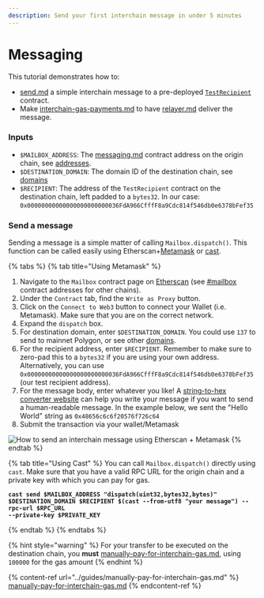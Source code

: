 ```yaml
---
description: Send your first interchain message in under 5 minutes
---
```


# Messaging

This tutorial demonstrates how to:

* [send.md](../../apis/messaging-api/send.md "mention") a simple interchain message to a pre-deployed [`TestRecipient`](https://github.com/hyperlane-xyz/hyperlane-monorepo/blob/main/solidity/contracts/test/TestRecipient.sol) contract.
* Make [interchain-gas-payments.md](../../protocol/interchain-gas-payments.md "mention") to have [relayer.md](../../protocol/agents/relayer.md "mention") deliver the message.

### Inputs

* `$MAILBOX_ADDRESS`: The [messaging.md](../../protocol/messaging.md "mention") contract address on the origin chain, see [addresses](../../resources/addresses/ "mention").
* `$DESTINATION_DOMAIN`: The domain ID of the destination chain, see [domains](../../resources/domains/ "mention")
* `$RECIPIENT`: The address of the `TestRecipient` contract on the destination chain, left padded to a `bytes32`. In our case: `0x00000000000000000000000036FdA966CfffF8a9Cdc814f546db0e6378bFef35`

### Send a message

Sending a message is a simple matter of calling `Mailbox.dispatch()`. This function can be called easily using Etherscan+[Metamask](https://metamask.io/) or [cast](https://book.getfoundry.sh/cast/).

{% tabs %}
{% tab title="Using Metamask" %}
1. Navigate to the `Mailbox` contract page on [Etherscan](https://etherscan.io/address/0x35231d4c2D8B8ADcB5617A638A0c4548684c7C70) (see [#mailbox](../../resources/addresses/#mailbox "mention") contract addresses for other chains).
2. Under the `Contract` tab, find the `Write as Proxy` button.
3. Click on the `Connect to Web3` button to connect your Wallet (i.e. Metamask). Make sure that you are on the correct network.
4. Expand the `dispatch` box.
5. For destination domain, enter `$DESTINATION_DOMAIN`. You could use `137` to send to mainnet Polygon, or see other [domains](../../resources/domains/ "mention").
6. For the recipient address, enter `$RECIPIENT`. Remember to make sure to zero-pad this to a `bytes32` if you are using your own address. Alternatively, you can use `0x00000000000000000000000036FdA966CfffF8a9Cdc814f546db0e6378bFef35` (our test recipient address).
7. For the message body, enter whatever you like! A [string-to-hex converter website](https://dencode.com/en/string/hex) can help you write your message if you want to send a human-readable message. In the example below, we sent the "Hello World" string as `0x48656c6c6f20576f726c64`
8. Submit the transaction via your wallet/Metamask

![How to send an interchain message using Etherscan + Metamask](<../../.gitbook/assets/Screen Shot 2022-08-10 at 4.01.00 PM.png>)
{% endtab %}

{% tab title="Using Cast" %}
You can call `Mailbox.dispatch()` directly using `cast`. Make sure that you have a valid RPC URL for the origin chain and a private key with which you can pay for gas.

<pre class="language-shell" data-overflow="wrap"><code class="lang-shell"><strong>cast send $MAILBOX_ADDRESS "dispatch(uint32,bytes32,bytes)" $DESTINATION_DOMAIN $RECIPIENT $(cast --from-utf8 "your message") --rpc-url $RPC_URL
</strong><strong>--private-key $PRIVATE_KEY
</strong></code></pre>
{% endtab %}
{% endtabs %}

{% hint style="warning" %}
For your transfer to be executed on the destination chain, you **must** [manually-pay-for-interchain-gas.md](../guides/manually-pay-for-interchain-gas.md "mention"), using `100000` for the gas amount
{% endhint %}

{% content-ref url="../guides/manually-pay-for-interchain-gas.md" %}
[manually-pay-for-interchain-gas.md](../guides/manually-pay-for-interchain-gas.md)
{% endcontent-ref %}
